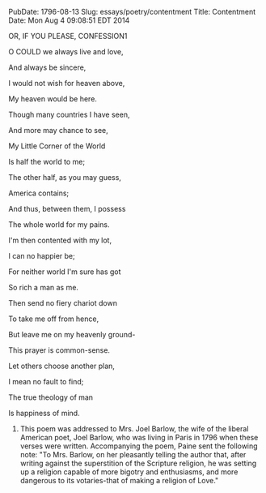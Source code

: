 PubDate: 1796-08-13
Slug: essays/poetry/contentment
Title: Contentment
Date: Mon Aug  4 09:08:51 EDT 2014

   OR, IF YOU PLEASE, CONFESSION1



   O COULD we always live and love,

   And always be sincere,

   I would not wish for heaven above,

   My heaven would be here.



   Though many countries I have seen,

   And more may chance to see,

   My Little Corner of the World

   Is half the world to me;



   The other half, as you may guess,

   America contains;

   And thus, between them, I possess

   The whole world for my pains.



   I'm then contented with my lot,

   I can no happier be;

   For neither world I'm sure has got

   So rich a man as me.



   Then send no fiery chariot down

   To take me off from hence,

   But leave me on my heavenly ground-

   This prayer is common-sense.



   Let others choose another plan,

   I mean no fault to find;

   The true theology of man

   Is happiness of mind.





   1. This poem was addressed to Mrs. Joel Barlow, the wife of the liberal
   American poet, Joel Barlow, who was living in Paris in 1796 when these
   verses were written. Accompanying the poem, Paine sent the following note:
   "To Mrs. Barlow, on her pleasantly telling the author that, after writing
   against the superstition of the Scripture religion, he was setting up a
   religion capable of more bigotry and enthusiasms, and more dangerous to
   its votaries-that of making a religion of Love."




